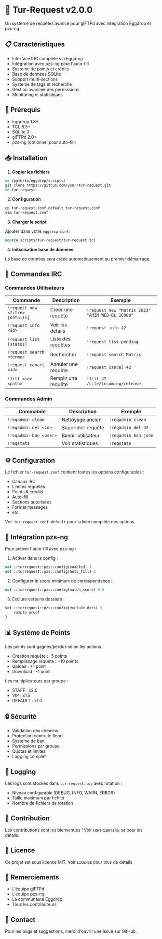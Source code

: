 # 🚀 Tur-Request v2.0.0

Un système de requêtes avancé pour glFTPd avec intégration Eggdrop et pzs-ng.

## 📋 Caractéristiques

- Interface IRC complète via Eggdrop
- Intégration avec pzs-ng pour l'auto-fill
- Système de points et crédits
- Base de données SQLite
- Support multi-sections
- Système de tags et recherche
- Gestion avancée des permissions
- Monitoring et statistiques

## 🔧 Prérequis

- Eggdrop 1.8+
- TCL 8.5+
- SQLite 3
- glFTPd 2.0+
- pzs-ng (optionnel pour auto-fill)

## 📥 Installation

1. **Copier les fichiers**
```bash
cd /path/to/eggdrop/scripts/
git clone https://github.com/your/tur-request.git
cd tur-request
```

2. **Configuration**
```bash
cp tur-request.conf.default tur-request.conf
vim tur-request.conf
```

3. **Charger le script**

Ajouter dans votre `eggdrop.conf`:
```tcl
source scripts/tur-request/tur-request.tcl
```

4. **Initialisation base de données**

La base de données sera créée automatiquement au premier démarrage.

## 🎯 Commandes IRC

### Commandes Utilisateurs

| Commande | Description | Exemple |
|----------|-------------|---------|
| `!request new <titre> [détails]` | Créer une requête | `!request new "Matrix 2023" "AMZN WEB-DL 1080p"` |
| `!request info <id>` | Voir les détails | `!request info 42` |
| `!request list [status]` | Liste des requêtes | `!request list pending` |
| `!request search <terme>` | Rechercher | `!request search Matrix` |
| `!request cancel <id>` | Annuler une requête | `!request cancel 42` |
| `!fill <id> <path>` | Remplir une requête | `!fill 42 /site/incoming/release` |

### Commandes Admin

| Commande | Description | Exemple |
|----------|-------------|---------|
| `!reqadmin clean` | Nettoyage ancien | `!reqadmin clean` |
| `!reqadmin del <id>` | Supprimer requête | `!reqadmin del 42` |
| `!reqadmin ban <user>` | Bannir utilisateur | `!reqadmin ban john` |
| `!reqstats` | Voir statistiques | `!reqstats` |

## ⚙️ Configuration

Le fichier `tur-request.conf` contient toutes les options configurables :

- Canaux IRC
- Limites requêtes
- Points & crédits
- Auto-fill
- Sections autorisées
- Format messages
- etc.

Voir `tur-request.conf.default` pour la liste complète des options.

## 🔌 Intégration pzs-ng

Pour activer l'auto-fill avec pzs-ng :

1. Activer dans la config :
```tcl
set ::turrequest::pzs::config(enabled) 1
set ::turrequest::pzs::config(auto_fill) 1
```

2. Configurer le score minimum de correspondance :
```tcl
set ::turrequest::pzs::config(match_score) 0.8
```

3. Exclure certains dossiers :
```tcl
set ::turrequest::pzs::config(exclude_dirs) {
    sample proof
}
```

## 📊 Système de Points

Les points sont gagnés/perdus selon les actions :

- Création requête : -5 points
- Remplissage requête : +10 points
- Upload : +1 point
- Download : -1 point

Les multiplicateurs par groupe :
- STAFF : x2.0
- VIP : x1.5
- DEFAULT : x1.0

## 🔒 Sécurité

- Validation des chemins
- Protection contre le flood
- Système de ban
- Permissions par groupe
- Quotas et limites
- Logging complet

## 📝 Logging

Les logs sont stockés dans `tur-request.log` avec rotation :

- Niveau configurable (DEBUG, INFO, WARN, ERROR)
- Taille maximum par fichier
- Nombre de fichiers de rotation

## 🤝 Contribution

Les contributions sont les bienvenues ! Voir `CONTRIBUTING.md` pour les détails.

## 📄 Licence

Ce projet est sous licence MIT. Voir `LICENSE` pour plus de détails.

## 🙏 Remerciements

- L'équipe glFTPd
- L'équipe pzs-ng
- La communauté Eggdrop
- Tous les contributeurs

## 📧 Contact

Pour les bugs et suggestions, merci d'ouvrir une issue sur GitHub. 